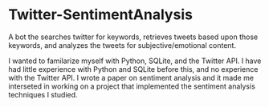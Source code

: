 # Twitter-SentimentAnalysis
A bot the searches twitter for keywords, retrieves tweets based upon those keywords, and analyzes the tweets for subjective/emotional content.

I wanted to familarize myself with Python, SQLite, and the Twitter API. I have had little experience with Python and SQLite before this, and no experience with the Twitter API. I wrote a paper on sentiment analysis and it made me interseted in working on a project that implemented the sentiment analysis techniques I studied.
